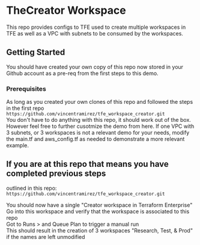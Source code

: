 # TheCreator Workspace

This repo provides configs to TFE used to create multiple workspaces in TFE as well as a VPC with subnets to be consumed by the workspaces.  

## Getting Started

You should have created your own copy of this repo now stored in your Github account as a pre-req from the first steps to this demo.  

### Prerequisites

As long as you created your own clones of this repo and followed the steps in the first repo  
`https://github.com/vincentramirez/tfe_workspace_creator.git`  
You don't have to do anything with this repo, it should work out of the box.  However feel free to further cusotmize the demo from here.  If one VPC with 3 subnets, or 3 workspaces is not a relevant demo for your needs, modify the main.tf and aws_config.tf as needed to demonstrate a more relevant example.  

## If you are at this repo that means you have completed previous steps
outlined in this repo: `https://github.com/vincentramirez/tfe_workspace_creator.git`  

You should now have a single "Creator workspace in Terraform Enterprise"  
Go into this workspace and verify that the workspace is associated to this repo  
Got to Runs > and Queue Plan to trigger a manual run  
This should result in the creation of 3 workspaces "Research, Test, & Prod" if the names are left unmodified  



